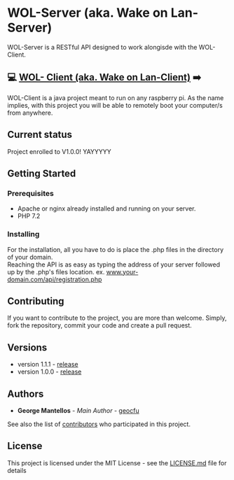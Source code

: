 # WOL-Server (aka. Wake on Lan-Server)

WOL-Server is a RESTful API designed to work alongisde with the WOL-Client.

## :computer: [WOL- Client (aka. Wake on Lan-Client)](https://github.com/geocfu/WOL-Client) :arrow_right:

WOL-Client is a java project meant to run on any raspberry pi. As the name implies, with this project you will be able to remotely boot your computer/s from anywhere.   

## Current status

Project enrolled to V1.0.0! YAYYYYY  

## Getting Started

### Prerequisites

- Apache or nginx already installed and running on your server.
- PHP 7.2

### Installing  

For the installation, all you have to do is place the .php files in the directory of your domain.  
Reaching the API is as easy as typing the address of your server followed up by the .php's files location. ex. www.your-domain.com/api/registration.php

## Contributing

If you want to contribute to the project, you are more than welcome. Simply, fork the repository, commit your code and create a pull request.

## Versions
- version 1.1.1 - [release](https://github.com/geocfu/WOL-Server/releases/tag/1.1.1)
- version 1.0.0 - [release](https://github.com/geocfu/WOL-Server/releases/tag/1.0.0)

## Authors

* **George Mantellos** - *Main Author* - [geocfu](https://github.com/geocfu)

See also the list of [contributors](https://github.com/geocfu/WOL/contributors) who participated in this project.

## License

This project is licensed under the MIT License - see the [LICENSE.md](LICENSE) file for details
